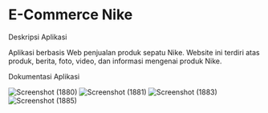 # E-Commerce Nike

Deskripsi Aplikasi

Aplikasi berbasis Web penjualan produk sepatu Nike. Website ini terdiri atas produk, berita, foto, video, dan informasi mengenai produk Nike.

Dokumentasi Aplikasi

![Screenshot (1880)](https://user-images.githubusercontent.com/35028561/112107414-7d3d3d80-8be1-11eb-8fd3-d1adab6d9dc2.png)
![Screenshot (1881)](https://user-images.githubusercontent.com/35028561/112107419-80382e00-8be1-11eb-9bbb-dd97d43bdbf3.png)
![Screenshot (1883)](https://user-images.githubusercontent.com/35028561/112107433-84644b80-8be1-11eb-8663-a070f3c03f35.png)
![Screenshot (1885)](https://user-images.githubusercontent.com/35028561/112107470-8cbc8680-8be1-11eb-8b8d-b6359cbab893.png)
